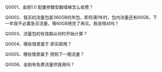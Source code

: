 Q0001、金刚1.0 配置参数型翻墙梯怎么收费？

Q0002、我买的流量包是360GB的年包，即将满1年时，包内流量还有60GB，下一年我不必着急买流量，等60GB用完了再买。我说得对吗？

Q0003、流量包的有效期从何时开始计算？

Q0004、哪些情景属于 即买即用？

Q0005、哪些情景属于 预购下一期流量？

Q0006、金刚有免费流量供我用吗？
